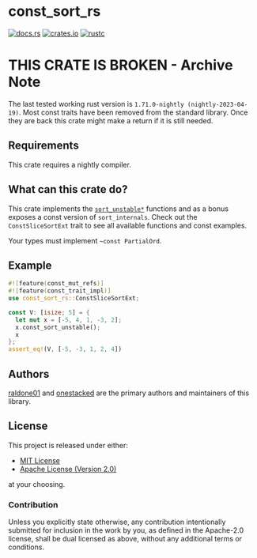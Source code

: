 # const_sort_rs

[![docs.rs](https://docs.rs/const_sort_rs/badge.svg)](https://docs.rs/const_sort_rs)
[![crates.io](https://img.shields.io/crates/v/const_sort_rs.svg)](https://crates.io/crates/const_sort_rs)
[![rustc](https://img.shields.io/badge/rustc-nightly-lightgrey)](https://doc.rust-lang.org/nightly/std/)

<!-- The rest of this section comes straight from the crate docs from the source. -->

# THIS CRATE IS BROKEN - Archive Note

The last tested working rust version is `1.71.0-nightly (nightly-2023-04-19)`.
Most const traits have been removed from the standard library.
Once they are back this crate might make a return if it is still needed.

## Requirements

This crate requires a nightly compiler.

## What can this crate do?

This crate implements the [`sort_unstable*`](https://doc.rust-lang.org/nightly/std/primitive.slice.html#method.sort_unstable) functions and as a bonus exposes a const version of `sort_internals`.
Check out the `ConstSliceSortExt` trait to see all available functions and const examples.

Your types must implement `~const PartialOrd`.

## Example

```rust
#![feature(const_mut_refs)]
#![feature(const_trait_impl)]
use const_sort_rs::ConstSliceSortExt;

const V: [isize; 5] = {
  let mut x = [-5, 4, 1, -3, 2];
  x.const_sort_unstable();
  x
};
assert_eq!(V, [-5, -3, 1, 2, 4])
```

## Authors

[raldone01](https://github.com/raldone01) and [onestacked](https://github.com/chriss0612) are the primary authors and maintainers of this library.

## License

This project is released under either:

- [MIT License](https://github.com/ink-feather-org/const_sort_rs/blob/main/LICENSE-MIT)
- [Apache License (Version 2.0)](https://github.com/ink-feather-org/const_sort_rs/blob/main/LICENSE-APACHE)

at your choosing.

### Contribution

Unless you explicitly state otherwise, any contribution intentionally
submitted for inclusion in the work by you, as defined in the Apache-2.0
license, shall be dual licensed as above, without any additional terms or
conditions.
